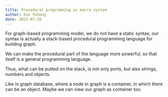 ```yaml
---
title: Procedural programming as macro system
author: Xie Yuheng
date: 2023-07-28
---
```


For graph-based programming model,
we do not have a static syntax,
our syntax is actually a stack-based
procedural programming language
for building graph.

We can make the procedural part of the language more powerful,
so that itself is a general programming language.

Thus, what can be putted on the stack,
is not only ports, but also strings, numbers and objects.

Like in graph database, where a node in graph is a container,
in which there can be an object.
Maybe we can view our graph as container too.

